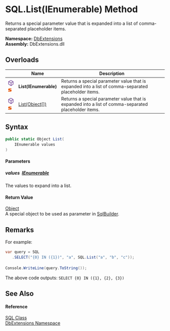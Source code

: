 SQL.List(IEnumerable) Method
============================
Returns a special parameter value that is expanded into a list of comma-separated placeholder items.
  
**Namespace:** [DbExtensions][1]  
**Assembly:** DbExtensions.dll

Overloads
---------

|                                  | Name                  | Description                                                                                          |
| -------------------------------- | --------------------- | ---------------------------------------------------------------------------------------------------- |
| ![Public method]![Static member] | **List(IEnumerable)** | Returns a special parameter value that is expanded into a list of comma-separated placeholder items. |
| ![Public method]![Static member] | [List(Object[])][2]   | Returns a special parameter value that is expanded into a list of comma-separated placeholder items. |


Syntax
------

```csharp
public static Object List(
	IEnumerable values
)
```

#### Parameters

##### *values*  [IEnumerable][3]
The values to expand into a list.

#### Return Value
[Object][4]  
A special object to be used as parameter in [SqlBuilder][5].

Remarks
-------

For example:

```csharp
var query = SQL
   .SELECT("{0} IN ({1})", "a", SQL.List("a", "b", "c"));

Console.WriteLine(query.ToString());
```

The above code outputs: `SELECT {0} IN ({1}, {2}, {3})`


See Also
--------

#### Reference
[SQL Class][6]  
[DbExtensions Namespace][1]  

[1]: ../README.md
[2]: List_1.md
[3]: https://learn.microsoft.com/dotnet/api/system.collections.ienumerable
[4]: https://learn.microsoft.com/dotnet/api/system.object
[5]: ../SqlBuilder/README.md
[6]: README.md
[Public method]: ../../icons/pubmethod.svg "Public method"
[Static member]: ../../icons/Static.gif "Static member"